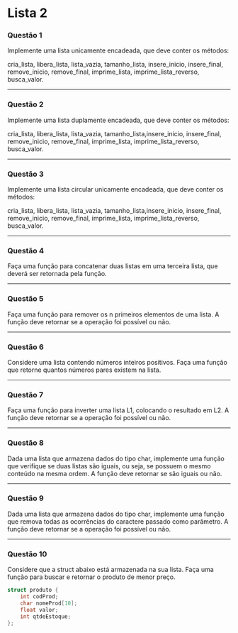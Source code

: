 # Lista 2

### Questão 1

Implemente uma lista unicamente encadeada, que deve conter os métodos:

cria_lista, libera_lista, lista_vazia, tamanho_lista, insere_inicio, insere_final, remove_inicio, remove_final, imprime_lista, imprime_lista_reverso, busca_valor.

---

### Questão 2

Implemente uma lista duplamente encadeada, que deve conter os métodos:

cria_lista, libera_lista, lista_vazia, tamanho_lista,insere_inicio, insere_final, remove_inicio, remove_final, imprime_lista, imprime_lista_reverso, busca_valor.

---

### Questão 3

Implemente uma lista circular unicamente encadeada, que deve conter os métodos:

cria_lista, libera_lista, lista_vazia, tamanho_lista,insere_inicio, insere_final, remove_inicio, remove_final, imprime_lista, imprime_lista_reverso, busca_valor.

---

### Questão 4

Faça uma função para concatenar duas listas em uma terceira lista, que deverá ser retornada pela função.

---

### Questão 5

Faça uma função para remover os n primeiros elementos de uma lista. A função deve retornar se a operação foi possível ou não.

---

### Questão 6

Considere uma lista contendo números inteiros positivos. Faça uma função que retorne quantos números pares existem na lista.

---

### Questão 7

Faça uma função para inverter uma lista L1, colocando o resultado em L2. A função deve retornar se a operação foi possível ou não.

---

### Questão 8

Dada uma lista que armazena dados do tipo char, implemente uma função que verifique se duas listas são iguais, ou seja, se possuem o mesmo conteúdo na mesma ordem. A função deve retornar se são iguais ou não.

---

### Questão 9

Dada uma lista que armazena dados do tipo char, implemente uma função que remova todas as ocorrências do caractere passado como parâmetro. A função deve retornar se a operação foi possível ou não.

---

### Questão 10

Considere que a struct abaixo está armazenada na sua lista. Faça uma função para buscar e retornar o produto de menor preço. 

```c
struct produto {
	int codProd;
	char nomeProd[10];
	float valor;
	int qtdeEstoque;
};
```